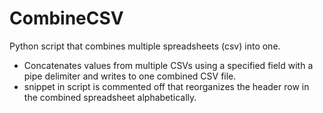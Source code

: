 # CombineCSV
Python script that combines multiple spreadsheets (csv) into one.
- Concatenates values from multiple CSVs using a specified field with a pipe delimiter and writes to one combined CSV file.
- snippet in script is commented off that reorganizes the header row in the combined spreadsheet alphabetically. 
